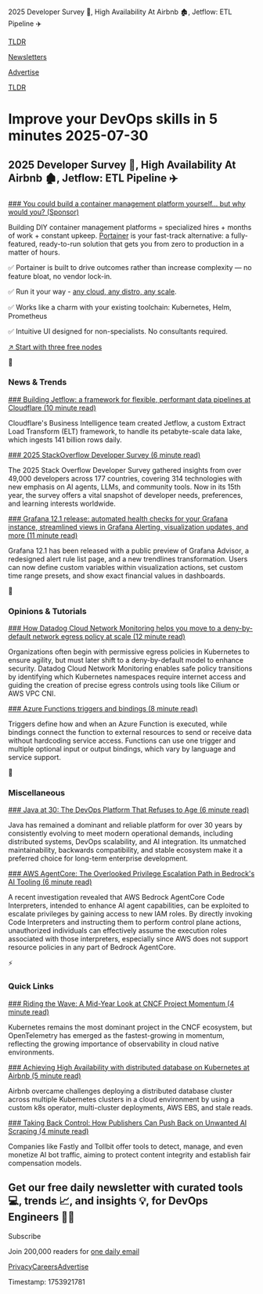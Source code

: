 2025 Developer Survey 📜, High Availability At Airbnb 🏚️, Jetflow: ETL Pipeline ✈️

[TLDR](/)

[Newsletters](/newsletters)

[Advertise](https://advertise.tldr.tech/)

[TLDR](/)

# Improve your DevOps skills in 5 minutes 2025-07-30

## 2025 Developer Survey 📜, High Availability At Airbnb 🏚️, Jetflow: ETL Pipeline ✈️

### 

[### You could build a container management platform yourself… but why would you? (Sponsor)](https://www.portainer.io/?utm_campaign=15451961-TLDR%20Premium%20Ad%20-%2030%20July%202025&amp;utm_source=email&amp;utm_medium=TLDR)

Building DIY container management platforms = specialized hires + months of work + constant upkeep. [Portainer](https://www.portainer.io/?utm_campaign=15451961-TLDR%20Premium%20Ad%20-%2030%20July%202025&utm_source=email&utm_medium=TLDR) is your fast-track alternative: a fully-featured, ready-to-run solution that gets you from zero to production in a matter of hours.

✅ Portainer is built to drive outcomes rather than increase complexity — no feature bloat, no vendor lock-in.

✅ Run it your way - [any cloud, any distro, any scale](https://www.portainer.io/?utm_campaign=15451961-TLDR%20Premium%20Ad%20-%2030%20July%202025&utm_source=email&utm_medium=TLDR).

✅ Works like a charm with your existing toolchain: Kubernetes, Helm, Prometheus

✅ Intuitive UI designed for non-specialists. No consultants required.

[↗️ Start with three free nodes](https://www.portainer.io/take-3?utm_campaign=15451961-TLDR%20Premium%20Ad%20-%2030%20July%202025&utm_source=email&utm_medium=TLDR&utm_content=TLDR%20Premium%20Ad%20-%2030%20July%202025%20-%203NF)

📱

### News & Trends

[### Building Jetflow: a framework for flexible, performant data pipelines at Cloudflare (10 minute read)](https://blog.cloudflare.com/building-jetflow-a-framework-for-flexible-performant-data-pipelines-at-cloudflare/?utm_source=tldrdevops)

Cloudflare's Business Intelligence team created Jetflow, a custom Extract Load Transform (ELT) framework, to handle its petabyte-scale data lake, which ingests 141 billion rows daily.

[### 2025 StackOverflow Developer Survey (6 minute read)](https://survey.stackoverflow.co/2025/?utm_source=tldrdevops)

The 2025 Stack Overflow Developer Survey gathered insights from over 49,000 developers across 177 countries, covering 314 technologies with new emphasis on AI agents, LLMs, and community tools. Now in its 15th year, the survey offers a vital snapshot of developer needs, preferences, and learning interests worldwide.

[### Grafana 12.1 release: automated health checks for your Grafana instance, streamlined views in Grafana Alerting, visualization updates, and more (11 minute read)](https://grafana.com/blog/2025/07/28/grafana-12.1-release-all-the-latest-features/?utm_source=tldrdevops)

Grafana 12.1 has been released with a public preview of Grafana Advisor, a redesigned alert rule list page, and a new trendlines transformation. Users can now define custom variables within visualization actions, set custom time range presets, and show exact financial values in dashboards.

🚀

### Opinions & Tutorials

[### How Datadog Cloud Network Monitoring helps you move to a deny-by-default network egress policy at scale (12 minute read)](https://www.datadoghq.com/blog/cnm-kubernetes-egress/?utm_source=tldrdevops)

Organizations often begin with permissive egress policies in Kubernetes to ensure agility, but must later shift to a deny-by-default model to enhance security. Datadog Cloud Network Monitoring enables safe policy transitions by identifying which Kubernetes namespaces require internet access and guiding the creation of precise egress controls using tools like Cilium or AWS VPC CNI.

[### Azure Functions triggers and bindings (8 minute read)](https://learn.microsoft.com/en-us/azure/azure-functions/functions-triggers-bindings?tabs=isolated-process%2Cnode-v4%2Cpython-v2&amp;pivots=programming-language-csharp&amp;utm_source=tldrdevops)

Triggers define how and when an Azure Function is executed, while bindings connect the function to external resources to send or receive data without hardcoding service access. Functions can use one trigger and multiple optional input or output bindings, which vary by language and service support.

🎁

### Miscellaneous

[### Java at 30: The DevOps Platform That Refuses to Age (6 minute read)](https://www.devopsdigest.com/java-at-30-the-devops-platform-that-refuses-to-age?utm_source=tldrdevops)

Java has remained a dominant and reliable platform for over 30 years by consistently evolving to meet modern operational demands, including distributed systems, DevOps scalability, and AI integration. Its unmatched maintainability, backwards compatibility, and stable ecosystem make it a preferred choice for long-term enterprise development.

[### AWS AgentCore: The Overlooked Privilege Escalation Path in Bedrock's AI Tooling (6 minute read)](https://sonraisecurity.com/blog/aws-agentcore-privilege-escalation-bedrock-scp-fix/?utm_source=tldrdevops)

A recent investigation revealed that AWS Bedrock AgentCore Code Interpreters, intended to enhance AI agent capabilities, can be exploited to escalate privileges by gaining access to new IAM roles. By directly invoking Code Interpreters and instructing them to perform control plane actions, unauthorized individuals can effectively assume the execution roles associated with those interpreters, especially since AWS does not support resource policies in any part of Bedrock AgentCore.

⚡️

### Quick Links

[### Riding the Wave: A Mid-Year Look at CNCF Project Momentum (4 minute read)](https://cloudnativenow.com/features/riding-the-wave-a-mid-year-look-at-cncf-project-momentum/?utm_source=tldrdevops)

Kubernetes remains the most dominant project in the CNCF ecosystem, but OpenTelemetry has emerged as the fastest-growing in momentum, reflecting the growing importance of observability in cloud native environments.

[### Achieving High Availability with distributed database on Kubernetes at Airbnb (5 minute read)](https://medium.com/airbnb-engineering/achieving-high-availability-with-distributed-database-on-kubernetes-at-airbnb-58cc2e9856f4?utm_source=tldrdevops)

Airbnb overcame challenges deploying a distributed database cluster across multiple Kubernetes clusters in a cloud environment by using a custom k8s operator, multi-cluster deployments, AWS EBS, and stale reads.

[### Taking Back Control: How Publishers Can Push Back on Unwanted AI Scraping (4 minute read)](https://www.fastly.com/blog/taking-back-control-how-publishers-push-back-unwanted-ai-scraping?utm_source=tldrdevops)

Companies like Fastly and Tollbit offer tools to detect, manage, and even monetize AI bot traffic, aiming to protect content integrity and establish fair compensation models.

## Get our free daily newsletter with curated tools 💻, trends 📈, and insights 💡, for DevOps Engineers 👨‍💻

Subscribe

Join 200,000 readers for [one daily email](/api/latest/devops)

[Privacy](/privacy)[Careers](https://jobs.ashbyhq.com/tldr.tech)[Advertise](/devops/advertise)

Timestamp: 1753921781